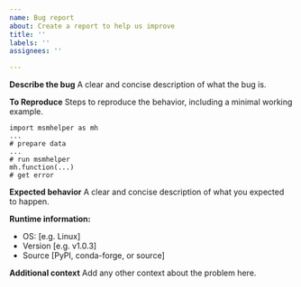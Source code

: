 ```yaml
---
name: Bug report
about: Create a report to help us improve
title: ''
labels: ''
assignees: ''

---
```


**Describe the bug**
A clear and concise description of what the bug is.

**To Reproduce**
Steps to reproduce the behavior, including a minimal working example.
```
import msmhelper as mh
...
# prepare data
...
# run msmhelper
mh.function(...)
# get error
```

**Expected behavior**
A clear and concise description of what you expected to happen.

**Runtime information:**
 - OS: [e.g. Linux]
 - Version [e.g. v1.0.3]
 - Source [PyPI, conda-forge, or source]

**Additional context**
Add any other context about the problem here.
